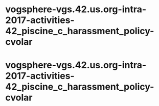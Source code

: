 # vogsphere-vgs.42.us.org-intra-2017-activities-42_piscine_c_harassment_policy-cvolar
# vogsphere-vgs.42.us.org-intra-2017-activities-42_piscine_c_harassment_policy-cvolar
